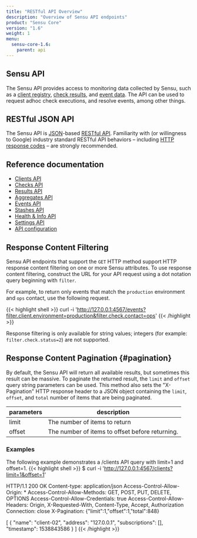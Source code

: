 ```yaml
---
title: "RESTful API Overview"
description: "Overview of Sensu API endpoints"
product: "Sensu Core"
version: "1.6"
weight: 1
menu:
  sensu-core-1.6:
    parent: api
---
```

## Sensu API

The Sensu API provides access to monitoring data collected by Sensu, such as
a [client registry][1], [check results][2], and [event data][3]. The API can be
used to request adhoc check executions, and resolve events, among other things.

## RESTful JSON API

The Sensu API is [JSON][4]-based [RESTful API][5]. Familiarity with (or
willingness to Google) industry standard RESTful API behaviors &ndash; including
[HTTP response codes][6] &ndash; are strongly recommended.

## Reference documentation

- [Clients API](../clients)
- [Checks API](../checks)
- [Results API](../results)
- [Aggregates API](../aggregates)
- [Events API](../events)
- [Stashes API](../stashes)
- [Health & Info API](../health-and-info)
- [Settings API](../settings)
- [API configuration](../configuration)

## Response Content Filtering

Sensu API endpoints that support the `GET` HTTP method support HTTP
response content filtering on one or more Sensu attributes.
To use response content filtering, construct the URL for your API request
using a dot notation query beginning with `filter`.

For example, to return only events that match the `production` environment and `ops` contact, use the following request.

{{< highlight shell >}}
curl -i 'http://127.0.0.1:4567/events?filter.client.environment=production&filter.check.contact=ops'
{{< /highlight >}}

Response filtering is only available for string values; integers (for example: `filter.check.status=2`) are not supported.

## Response Content Pagination {#pagination}
By default, the Sensu API will return all available results, but sometimes this result can be massive.
To paginate the returned result, the `limit` and `offset` query string parameters can be used.
This method also sets the "X-Pagination" HTTP response header to a JSON object containing the `limit`, `offset`, and `total` number of items that are being paginated.

parameters  |  description
------------|----------
limit       |  The number of items to return
offset      |  The number of items to offset before returning.

### Examples
The following example demonstrates a /clients API query with limit=1 and offset=1.
{{< highlight shell >}}
$ curl -i 'http://127.0.0.1:4567/clients?limit=1&offset=1'

HTTP/1.1 200 OK
Content-type: application/json
Access-Control-Allow-Origin: *
Access-Control-Allow-Methods: GET, POST, PUT, DELETE, OPTIONS
Access-Control-Allow-Credentials: true
Access-Control-Allow-Headers: Origin, X-Requested-With, Content-Type, Accept, Authorization
Connection: close
X-Pagination: {"limit":1,"offset":1,"total":848}

[
  {
    "name": "client-02",
    "address": "127.0.0.1",
    "subscriptions": [],
    "timestamp": 1538843586
  }
]
{{< /highlight >}}

[1]:  ../../reference/clients#registration-and-registry
[2]:  ../../reference/checks#check-results
[3]:  ../../reference/events#event-data
[4]:  http://www.json.org/
[5]:  https://en.wikipedia.org/wiki/Representational_state_transfer
[6]:  https://en.wikipedia.org/wiki/List_of_HTTP_status_codes
